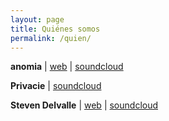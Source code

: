 ```yaml
---
layout: page
title: Quiénes somos
permalink: /quien/
---
```

**anomia** | [web](https://chuletitaspinguino.wordpress.com) | [soundcloud](https://soundcloud.com/user-516707540)

**Privacie** | [soundcloud](https://soundcloud.com/privacie)

**Steven Delvalle** | [web](https://webdesteven.wixsite.com/stevendelvalle) | [soundcloud](https://soundcloud.com/stevendelvalle)

